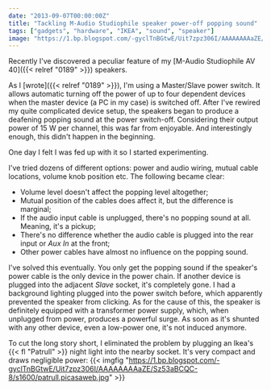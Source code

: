 ```yaml
---
date: "2013-09-07T00:00:00Z"
title: "Tackling M-Audio Studiophile speaker power-off popping sound"
tags: ["gadgets", "hardware", "IKEA", "sound", "speaker"]
image: "https://1.bp.blogspot.com/-gyclTnBGtwE/Uit7zpz306I/AAAAAAAAaZE/Sz53aBCQC-8/s1600/patrull.picasaweb.jpg"
---
```


Recently I've discovered a peculiar feature of my [M-Audio Studiophile AV 40]({{< relref "0189" >}}) speakers.

<!--more-->

As I [wrote]({{< relref "0189" >}}), I'm using a Master/Slave power switch. It allows automatic turning off the power of up to four dependent devices when the master device (a PC in my case) is switched off. After I've rewired my quite complicated device setup, the speakers began to produce a deafening popping sound at the power switch-off. Considering their output power of 15 W per channel, this was far from enjoyable. And interestingly enough, this didn't happen in the beginning.

One day I felt I was fed up with it so I started experimenting.

I've tried dozens of different options: power and audio wiring, mutual cable locations, volume knob position etc. The following became clear:

* Volume level doesn't affect the popping level altogether;
* Mutual position of the cables does affect it, but the difference is marginal;
* If the audio input cable is unplugged, there's no popping sound at all. Meaning, it's a pickup;
* There's no difference whether the audio cable is plugged into the rear input or *Aux In* at the front;
* Other power cables have almost no influence on the popping sound.

I've solved this eventually. You only get the popping sound if the speaker's power cable is the only device in the power chain. If another device is plugged into the adjacent *Slave* socket, it's completely gone. I had a background lighting plugged into the power switch before, which apparently prevented the speaker from clicking. As for the cause of this, the speaker is definitely equipped with a transformer power supply, which, when unplugged from power, produces a powerful surge. As soon as it's shunted with any other device, even a low-power one, it's not induced anymore.

To cut the long story short, I eliminated the problem by plugging an Ikea's {{< fl "Patrull" >}} night light into the nearby socket. It's very compact and draws negligible power:
{{< imgfig "https://1.bp.blogspot.com/-gyclTnBGtwE/Uit7zpz306I/AAAAAAAAaZE/Sz53aBCQC-8/s1600/patrull.picasaweb.jpg" >}}
